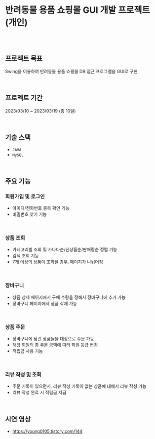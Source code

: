 # 반려동물 용품 쇼핑몰 GUI 개발 프로젝트 (개인)

<br><br>

## 프로젝트 목표

Swing을 이용하여 반려동물 용품 쇼핑몰 DB 접근 프로그램을 GUI로 구현

<br>

## 프로젝트 기간
2023/03/10 ~ 2023/03/19 (총 10일)

<br>

## 기술 스택
- `JAVA`
- `MySQL`

<br>

## 주요 기능
### 회원가입 및 로그인
- 아이디/전화번호 중복 확인 기능
- 비밀번호 찾기 기능

<br>

### 상품 조회
- 카테고리별 조회 및 가나다순/신상품순/판매량순 정렬 기능
- 검색 조회 기능
- 7개 이상의 상품이 조회될 경우, 페이지가 나뉘어짐

<br>

### 장바구니
- 상품 상세 페이지에서 구매 수량을 정해서 장바구니에 추가 가능
- 장바구니 페이지에서 상품 삭제 가능

<br>

### 상품 주문
- 장바구니에 담긴 상품들을 대상으로 주문 가능
- 해당 회원의 총 주문 금액에 따라 회원 등급 변경
- 적립금 사용 기능

<br>

### 리뷰 작성 및 조회
- 주문 기록이 있으면서, 리뷰 작성 기록이 없는 상품에 대해서 리뷰 작성 가능
- 리뷰 작성 완료 시 적립금 지급

<br>

## 시연 영상
- https://young0105.tistory.com/144

<br>

